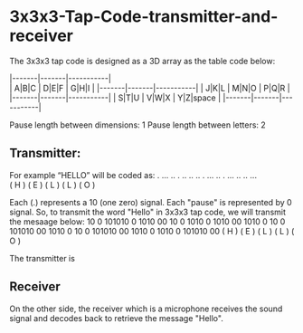 # 3x3x3-Tap-Code-transmitter-and-receiver

The 3x3x3 tap code is designed as a 3D array as the table code below:

|-------|-------|-----------|<br>
| A|B|C | D|E|F |   G|H|I   |
|-------|-------|-----------|
| J|K|L | M|N|O |   P|Q|R   |
|-------|-------|-----------|
| S|T|U | V|W|X | Y|Z|space |
|-------|-------|-----------|

Pause length between dimensions: 1
Pause length between letters: 2

## Transmitter:

For example “HELLO” will be coded as:
. ... ..  . .. ..  .. . ...  .. . ...  .. .. ...  
(   H  )  (   E  ) (   L  )  (   L  )  (   O   )

Each (.) represents a 10 (one zero) signal.
Each "pause" is represented by 0 signal.
So, to transmit the word "Hello" in 3x3x3 tap code, we will transmit the mesaage below:
10 0 101010 0 1010 00 10 0 1010 0 1010 00 1010 0 10 0 101010 00 1010 0 10 0 101010 00 1010 0 1010 0 101010 00
(        H       )    (      E       )    (        L       )    (        L       )    (         O        )

The transmitter is 

## Receiver
On the other side, the receiver which is a microphone receives the sound signal and decodes back to retrieve the message "Hello".
